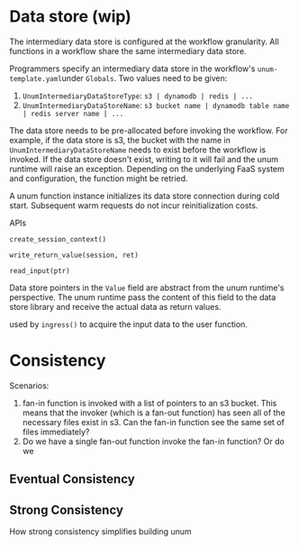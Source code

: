 # Data store (wip)

The intermediary data store is configured at the workflow granularity. All functions in a workflow share the same intermediary data store.

Programmers specify an intermediary data store in the workflow's `unum-template.yaml`under `Globals`. Two values need to be given:

1. `UnumIntermediaryDataStoreType`: `s3 | dynamodb | redis | ...`
2. `UnumIntermediaryDataStoreName`: `s3 bucket name | dynamodb table name | redis server name | ...`



The data store needs to be pre-allocated before invoking the workflow. For example, if the data store is s3, the bucket with the name in `UnumIntermediaryDataStoreName` needs to exist before the workflow is invoked. If the data store doesn't exist, writing to it will fail and the unum runtime will raise an exception. Depending on the underlying FaaS system and configuration, the function might be retried.



A unum function instance initializes its data store connection during cold start. Subsequent warm requests do not incur reinitialization costs.







APIs

`create_session_context()`





`write_return_value(session, ret)`





`read_input(ptr)`

Data store pointers in the `Value` field are abstract from the unum runtime's perspective. The unum runtime pass the content of this field to the data store library and receive the actual data as return values.

used by `ingress()` to acquire the input data to the user function.



# Consistency

Scenarios:

1. fan-in function is invoked with a list of pointers to an s3 bucket. This means that the invoker (which is a fan-out function) has seen all of the necessary files exist in s3. Can the fan-in function see the same set of files immediately?
2. Do we have a single fan-out function invoke the fan-in function? Or do we

## Eventual Consistency

## Strong Consistency

How strong consistency simplifies building unum



